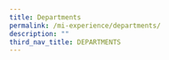 ```yaml
---
title: Departments
permalink: /mi-experience/departments/
description: ""
third_nav_title: DEPARTMENTS
---
```

